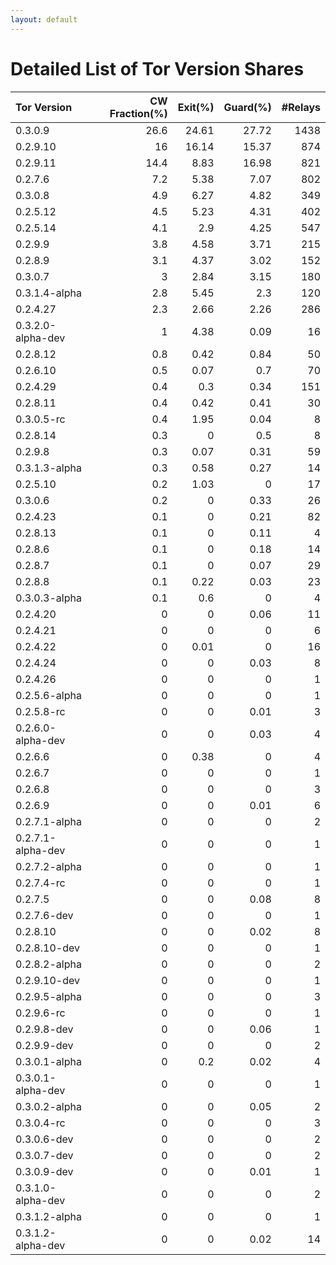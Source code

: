 ```yaml
---
layout: default
---
```



# Detailed List of Tor Version Shares

| Tor Version       |   CW Fraction(%) |   Exit(%) |   Guard(%) |   #Relays |
|:------------------|-----------------:|----------:|-----------:|----------:|
| 0.3.0.9           |             26.6 |     24.61 |      27.72 |      1438 |
| 0.2.9.10          |             16   |     16.14 |      15.37 |       874 |
| 0.2.9.11          |             14.4 |      8.83 |      16.98 |       821 |
| 0.2.7.6           |              7.2 |      5.38 |       7.07 |       802 |
| 0.3.0.8           |              4.9 |      6.27 |       4.82 |       349 |
| 0.2.5.12          |              4.5 |      5.23 |       4.31 |       402 |
| 0.2.5.14          |              4.1 |      2.9  |       4.25 |       547 |
| 0.2.9.9           |              3.8 |      4.58 |       3.71 |       215 |
| 0.2.8.9           |              3.1 |      4.37 |       3.02 |       152 |
| 0.3.0.7           |              3   |      2.84 |       3.15 |       180 |
| 0.3.1.4-alpha     |              2.8 |      5.45 |       2.3  |       120 |
| 0.2.4.27          |              2.3 |      2.66 |       2.26 |       286 |
| 0.3.2.0-alpha-dev |              1   |      4.38 |       0.09 |        16 |
| 0.2.8.12          |              0.8 |      0.42 |       0.84 |        50 |
| 0.2.6.10          |              0.5 |      0.07 |       0.7  |        70 |
| 0.2.4.29          |              0.4 |      0.3  |       0.34 |       151 |
| 0.2.8.11          |              0.4 |      0.42 |       0.41 |        30 |
| 0.3.0.5-rc        |              0.4 |      1.95 |       0.04 |         8 |
| 0.2.8.14          |              0.3 |      0    |       0.5  |         8 |
| 0.2.9.8           |              0.3 |      0.07 |       0.31 |        59 |
| 0.3.1.3-alpha     |              0.3 |      0.58 |       0.27 |        14 |
| 0.2.5.10          |              0.2 |      1.03 |       0    |        17 |
| 0.3.0.6           |              0.2 |      0    |       0.33 |        26 |
| 0.2.4.23          |              0.1 |      0    |       0.21 |        82 |
| 0.2.8.13          |              0.1 |      0    |       0.11 |         4 |
| 0.2.8.6           |              0.1 |      0    |       0.18 |        14 |
| 0.2.8.7           |              0.1 |      0    |       0.07 |        29 |
| 0.2.8.8           |              0.1 |      0.22 |       0.03 |        23 |
| 0.3.0.3-alpha     |              0.1 |      0.6  |       0    |         4 |
| 0.2.4.20          |              0   |      0    |       0.06 |        11 |
| 0.2.4.21          |              0   |      0    |       0    |         6 |
| 0.2.4.22          |              0   |      0.01 |       0    |        16 |
| 0.2.4.24          |              0   |      0    |       0.03 |         8 |
| 0.2.4.26          |              0   |      0    |       0    |         1 |
| 0.2.5.6-alpha     |              0   |      0    |       0    |         1 |
| 0.2.5.8-rc        |              0   |      0    |       0.01 |         3 |
| 0.2.6.0-alpha-dev |              0   |      0    |       0.03 |         4 |
| 0.2.6.6           |              0   |      0.38 |       0    |         4 |
| 0.2.6.7           |              0   |      0    |       0    |         1 |
| 0.2.6.8           |              0   |      0    |       0    |         3 |
| 0.2.6.9           |              0   |      0    |       0.01 |         6 |
| 0.2.7.1-alpha     |              0   |      0    |       0    |         2 |
| 0.2.7.1-alpha-dev |              0   |      0    |       0    |         1 |
| 0.2.7.2-alpha     |              0   |      0    |       0    |         1 |
| 0.2.7.4-rc        |              0   |      0    |       0    |         1 |
| 0.2.7.5           |              0   |      0    |       0.08 |         8 |
| 0.2.7.6-dev       |              0   |      0    |       0    |         1 |
| 0.2.8.10          |              0   |      0    |       0.02 |         8 |
| 0.2.8.10-dev      |              0   |      0    |       0    |         1 |
| 0.2.8.2-alpha     |              0   |      0    |       0    |         2 |
| 0.2.9.10-dev      |              0   |      0    |       0    |         1 |
| 0.2.9.5-alpha     |              0   |      0    |       0    |         3 |
| 0.2.9.6-rc        |              0   |      0    |       0    |         1 |
| 0.2.9.8-dev       |              0   |      0    |       0.06 |         1 |
| 0.2.9.9-dev       |              0   |      0    |       0    |         2 |
| 0.3.0.1-alpha     |              0   |      0.2  |       0.02 |         4 |
| 0.3.0.1-alpha-dev |              0   |      0    |       0    |         1 |
| 0.3.0.2-alpha     |              0   |      0    |       0.05 |         2 |
| 0.3.0.4-rc        |              0   |      0    |       0    |         3 |
| 0.3.0.6-dev       |              0   |      0    |       0    |         2 |
| 0.3.0.7-dev       |              0   |      0    |       0    |         2 |
| 0.3.0.9-dev       |              0   |      0    |       0.01 |         1 |
| 0.3.1.0-alpha-dev |              0   |      0    |       0    |         2 |
| 0.3.1.2-alpha     |              0   |      0    |       0    |         1 |
| 0.3.1.2-alpha-dev |              0   |      0    |       0.02 |        14 |
